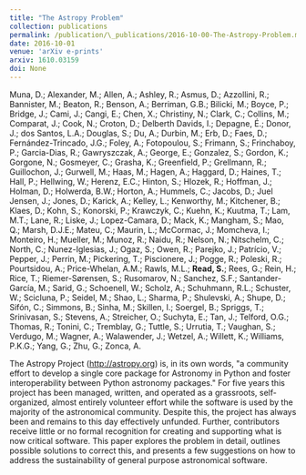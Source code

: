 ```yaml
---
title: "The Astropy Problem"
collection: publications
permalink: /publication/\_publications/2016-10-00-The-Astropy-Problem.md
date: 2016-10-01
venue: 'arXiv e-prints'
arxiv: 1610.03159
doi: None
---
```

 Muna, D.; Alexander, M.; Allen, A.; Ashley, R.; Asmus, D.; Azzollini,
R.; Bannister, M.; Beaton, R.; Benson, A.; Berriman, G.B.; Bilicki, M.;
Boyce, P.; Bridge, J.; Cami, J.; Cangi, E.; Chen, X.; Christiny, N.;
Clark, C.; Collins, M.; Comparat, J.; Cook, N.; Croton, D.; Delberth
Davids, I.; Depagne, É.; Donor, J.; dos Santos, L.A.; Douglas, S.; Du,
A.; Durbin, M.; Erb, D.; Faes, D.; Fernández-Trincado, J.G.; Foley, A.;
Fotopoulou, S.; Frimann, S.; Frinchaboy, P.; Garcia-Dias, R.;
Gawryszczak, A.; George, E.; Gonzalez, S.; Gordon, K.; Gorgone, N.;
Gosmeyer, C.; Grasha, K.; Greenfield, P.; Grellmann, R.; Guillochon, J.;
Gurwell, M.; Haas, M.; Hagen, A.; Haggard, D.; Haines, T.; Hall, P.;
Hellwing, W.; Herenz, E.C.; Hinton, S.; Hlozek, R.; Hoffman, J.; Holman,
D.; Holwerda, B.W.; Horton, A.; Hummels, C.; Jacobs, D.; Juel Jensen,
J.; Jones, D.; Karick, A.; Kelley, L.; Kenworthy, M.; Kitchener, B.;
Klaes, D.; Kohn, S.; Konorski, P.; Krawczyk, C.; Kuehn, K.; Kuutma, T.;
Lam, M.T.; Lane, R.; Liske, J.; Lopez-Camara, D.; Mack, K.; Mangham, S.;
Mao, Q.; Marsh, D.J.E.; Mateu, C.; Maurin, L.; McCormac, J.; Momcheva,
I.; Monteiro, H.; Mueller, M.; Munoz, R.; Naidu, R.; Nelson, N.;
Nitschelm, C.; North, C.; Nunez-Iglesias, J.; Ogaz, S.; Owen, R.;
Parejko, J.; Patrício, V.; Pepper, J.; Perrin, M.; Pickering, T.;
Piscionere, J.; Pogge, R.; Poleski, R.; Pourtsidou, A.; Price-Whelan,
A.M.; Rawls, M.L.; **Read, S.**; Rees, G.; Rein, H.; Rice, T.;
Riemer-Sørensen, S.; Rusomarov, N.; Sanchez, S.F.; Santander-García, M.;
Sarid, G.; Schoenell, W.; Scholz, A.; Schuhmann, R.L.; Schuster, W.;
Scicluna, P.; Seidel, M.; Shao, L.; Sharma, P.; Shulevski, A.; Shupe,
D.; Sifón, C.; Simmons, B.; Sinha, M.; Skillen, I.; Soergel, B.;
Spriggs, T.; Srinivasan, S.; Stevens, A.; Streicher, O.; Suchyta, E.;
Tan, J.; Telford, O.G.; Thomas, R.; Tonini, C.; Tremblay, G.; Tuttle,
S.; Urrutia, T.; Vaughan, S.; Verdugo, M.; Wagner, A.; Walawender, J.;
Wetzel, A.; Willett, K.; Williams, P.K.G.; Yang, G.; Zhu, G.; Zonca, A.

 The Astropy Project (http://astropy.org) is, in its own words, "a
community effort to develop a single core package for Astronomy in
Python and foster interoperability between Python astronomy packages."
For five years this project has been managed, written, and operated as a
grassroots, self-organized, almost entirely volunteer effort while the
software is used by the majority of the astronomical community. Despite
this, the project has always been and remains to this day effectively
unfunded. Further, contributors receive little or no formal recognition
for creating and supporting what is now critical software. This paper
explores the problem in detail, outlines possible solutions to correct
this, and presents a few suggestions on how to address the
sustainability of general purpose astronomical software.
<P />

